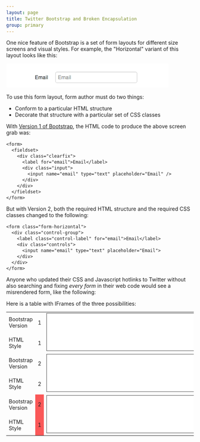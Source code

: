 ```yaml
---
layout: page
title: Twitter Bootstrap and Broken Encapsulation
group: primary
---
```


One nice feature of Bootstrap is a set of form layouts for different size
screens and visual styles. For example, the "Horizontal" variant of this layout
looks like this:

<img src="form-element.png" />

To use this form layout, form author must do two things:

*  Conform to a particular HTML structure
*  Decorate that structure with a particular set of CSS classes

With [Version 1 of
Bootstrap](https://github.com/twitter/bootstrap/blob/1905a992d9cc8f1160930edad6ec5d52eaf06d85/docs/index.html),
the HTML code to produce the above screen grab was:

    <form>
      <fieldset>
        <div class="clearfix">
          <label for="email">Email</label>
          <div class="input">
            <input name="email" type="text" placeholder="Email" />
          </div>
        </div>
      </fieldset>
    </form>

But with Version 2, both the required HTML structure and the required CSS
classes changed to the following:

    <form class="form-horizontal">
      <div class="control-group">
        <label class="control-label" for="email">Email</label>
        <div class="controls">
          <input name="email" type="text" placeholder="Email">
        </div>
      </div>
    </form>

Anyone who updated their CSS and Javascript hotlinks to Twitter without also
searching and fixing *every form* in their web code would see a misrendered
form, like the following:

Here is a table with IFrames of the three possibilities:

<table>
 <tr>
   <td>Bootstrap Version</td>
   <td>1</td>
   <td rowspan="2">
     <iframe src="bootstrap-v1-v1.html" style="width: 500px; height: 100px; border: 1px solid #444; margin: 15;">
     </iframe>
   </td>
 </tr>
 <tr>
   <td>HTML Style</td>
   <td>1</td>
 </tr>
 <tr>
   <td>Bootstrap Version</td>
   <td>2</td>
   <td rowspan="2">
     <iframe src="bootstrap-v2-v2.html" style="width: 500px; height: 100px; border: 1px solid #444; margin: 15;">
     </iframe>
   </td>
 </tr>
 <tr>
   <td>HTML Style</td>
   <td>2</td>
 </tr>
 <tr>
   <td>Bootstrap Version</td>
   <td style="background-color: #FA5858">2</td>
   <td rowspan="2">
     <iframe src="bootstrap-v1-v2.html" style="width: 500px; height: 100px; border: 1px solid #444; margin: 15;">
     </iframe>
   </td>
 </tr>
 <tr>
   <td>HTML Style</td>
   <td style="background-color: #FA5858">1</td>
 </tr>
</table>





